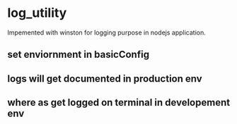 # log_utility

Impemented with winston for logging purpose in nodejs application.


## set enviornment in basicConfig 

## logs will get documented in production env
## where as get logged on terminal in developement env
